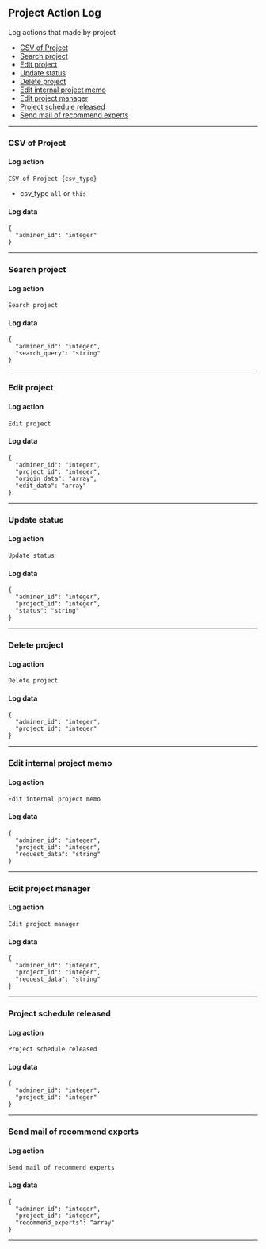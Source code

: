 ## Project Action Log
Log actions that made by project

* [CSV of Project](#csv-of-project)
* [Search project](#search-project)
* [Edit project](#edit-project)
* [Update status](#update-status)
* [Delete project](#delete-project)
* [Edit internal project memo](#edit-internal-project-memo)
* [Edit project manager](#edit-project-manager)
* [Project schedule released](#project-schedule-released)
* [Send mail of recommend experts](#send-mail-of-recommend-experts)

---

### CSV of Project

#### Log action
`CSV of Project {csv_type}`

* csv_type
    `all` or `this`

#### Log data

    {
      "adminer_id": "integer"
    }

---

### Search project

#### Log action
`Search project`

#### Log data

    {
      "adminer_id": "integer",
      "search_query": "string"
    }
    
---

### Edit project

#### Log action
`Edit project`

#### Log data

    {
      "adminer_id": "integer",
      "project_id": "integer",
      "origin_data": "array",
      "edit_data": "array"
    }
    
---

### Update status

#### Log action
`Update status`

#### Log data

    {
      "adminer_id": "integer",
      "project_id": "integer",
      "status": "string"
    }
    
---

### Delete project

#### Log action
`Delete project`

#### Log data

    {
      "adminer_id": "integer",
      "project_id": "integer"
    }
    
---

### Edit internal project memo

#### Log action
`Edit internal project memo`

#### Log data

    {
      "adminer_id": "integer",
      "project_id": "integer",
      "request_data": "string"
    }
    
---

### Edit project manager

#### Log action
`Edit project manager`

#### Log data

    {
      "adminer_id": "integer",
      "project_id": "integer",
      "request_data": "string"
    }
    
---

### Project schedule released

#### Log action
`Project schedule released`

#### Log data

    {
      "adminer_id": "integer",
      "project_id": "integer"
    }
    
---

### Send mail of recommend experts

#### Log action
`Send mail of recommend experts`

#### Log data

    {
      "adminer_id": "integer",
      "project_id": "integer",
      "recommend_experts": "array"
    }
    
---
